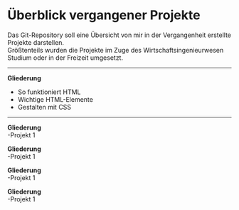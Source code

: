 # Überblick vergangener Projekte

Das Git-Repository soll eine Übersicht von mir in der Vergangenheit erstellte Projekte darstellen.<br>
Größtenteils wurden die Projekte im Zuge des Wirtschaftsingenieurwesen Studium oder in der Freizeit umgesetzt. <br>
<hr>
<p> <b>Gliederung</b>
<ul>
  <li>So funktioniert HTML</li>
  <li>Wichtige HTML-Elemente</li>
  <li>Gestalten mit CSS</li>
</ul>
<hr>

<b>Gliederung</b>
<br>
-Projekt 1
<br>

<b>Gliederung</b>
<br>
-Projekt 1
<br>


<b>Gliederung</b>
<br>
-Projekt 1
<br>


<b>Gliederung</b>
<br>
-Projekt 1
<br>

